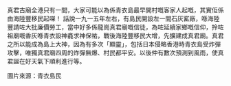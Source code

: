 真君古廟全港只有一間，大家可能以為係青衣島最早開村嘅客家人起嘅，其實佢係由海陸豐移民起㗎！
話說一九一五年左右，有島民開設左一間石灰窰廠，喺海陸豐請咗大批廉價勞工，當中好多係龍崗真君廟嘅信徒，為咗延續家鄉嘅信仰，拎咗祖廟嘅香灰喺青衣設神龕求神保𧙗，戰後海陸豐移民大增，先擴建成真君廟。真君之所以能成為島上大神，因為有多次「顯靈」，包括日本侵略香港時青衣島受炸彈攻擊，唯獨真君廟四周的炸彈無爆、村民都平安。以後仲有數次預測到風雨，使真君誕在好天氣下順利進行等。

圖片來源：青衣島民
